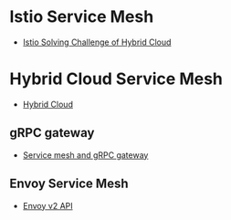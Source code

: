 # Istio Service Mesh 
- [ Istio Solving Challenge of Hybrid Cloud ](https://www.redhat.com/files/summit/session-assets/2018/Istio-Solving-challenges-of-hybrid-cloud.pdf)

# Hybrid Cloud Service Mesh
- [ Hybrid Cloud](https://github.com/ZackButcher/hybrid-demo)

## gRPC gateway
 - [Service mesh and gRPC gateway](https://itnext.io/istio-observability-with-go-grpc-and-protocol-buffers-based-microservices-d09e34c1255a)

## Envoy Service Mesh
 - [Envoy v2 API](https://blog.envoyproxy.io/evolving-a-protocol-buffer-canonical-api-e1b2c2ca0dec)

